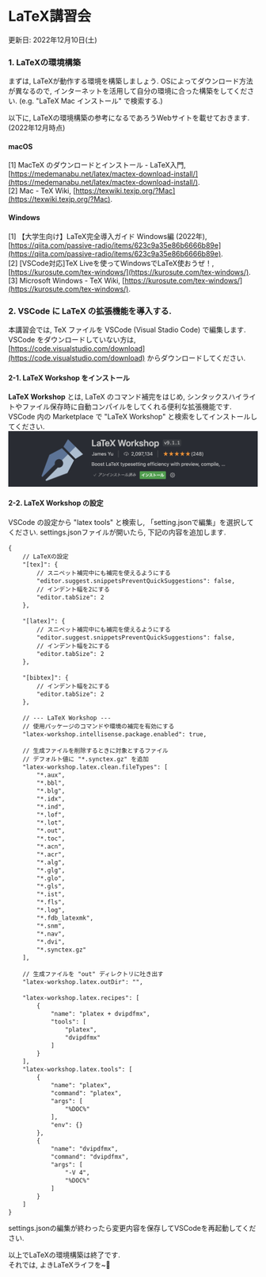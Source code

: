 # LaTeX講習会
更新日: 2022年12月10日(土)

### 1. LaTeXの環境構築
まずは, LaTeXが動作する環境を構築しましょう.
OSによってダウンロード方法が異なるので, インターネットを活用して自分の環境に合った構築をしてください.
(e.g. "LaTeX Mac インストール" で検索する.)

以下に, LaTeXの環境構築の参考になるであろうWebサイトを載せておきます. (2022年12月時点)

#### **macOS**
[1] MacTeX のダウンロードとインストール - LaTeX入門, [https://medemanabu.net/latex/mactex-download-install/](https://medemanabu.net/latex/mactex-download-install/).  
[2] Mac - TeX Wiki, [https://texwiki.texjp.org/?Mac](https://texwiki.texjp.org/?Mac).

#### **Windows**
[1] 【大学生向け】LaTeX完全導入ガイド Windows編 (2022年), [https://qiita.com/passive-radio/items/623c9a35e86b6666b89e](https://qiita.com/passive-radio/items/623c9a35e86b6666b89e).  
[2] [VSCode対応]TeX Liveを使ってWindowsでLaTeX使おうぜ！, [https://kurosute.com/tex-windows/](https://kurosute.com/tex-windows/).  
[3] Microsoft Windows - TeX Wiki, [https://kurosute.com/tex-windows/](https://kurosute.com/tex-windows/).



### 2. VSCode に LaTeX の拡張機能を導入する.
本講習会では, TeX ファイルを VSCode (Visual Stadio Code) で編集します.
VSCode をダウンロードしていない方は, [https://code.visualstudio.com/download](https://code.visualstudio.com/download) からダウンロードしてください.

#### **2-1. LaTeX Workshop をインストール**
**LaTeX Workshop** とは, LaTeX のコマンド補完をはじめ, シンタックスハイライトやファイル保存時に自動コンパイルをしてくれる便利な拡張機能です.  
VSCode 内の Marketplace で "LaTeX Workshop" と検索をしてインストールしてください.  
![LaTeX Workshop](image/latex_workshop.png)

#### **2-2. LaTeX Workshop の設定**
VSCode の設定から "latex tools" と検索し, 「setting.jsonで編集」を選択してください.
settings.jsonファイルが開いたら, 下記の内容を追加します.
```
{
    // LaTeXの設定
    "[tex]": {
        // スニペット補完中にも補完を使えるようにする
        "editor.suggest.snippetsPreventQuickSuggestions": false,
        // インデント幅を2にする
        "editor.tabSize": 2
    },

    "[latex]": {
        // スニペット補完中にも補完を使えるようにする
        "editor.suggest.snippetsPreventQuickSuggestions": false,
        // インデント幅を2にする
        "editor.tabSize": 2
    },

    "[bibtex]": {
        // インデント幅を2にする
        "editor.tabSize": 2
    },

    // --- LaTeX Workshop ---
    // 使用パッケージのコマンドや環境の補完を有効にする
    "latex-workshop.intellisense.package.enabled": true,

    // 生成ファイルを削除するときに対象とするファイル
    // デフォルト値に "*.synctex.gz" を追加
    "latex-workshop.latex.clean.fileTypes": [
        "*.aux",
        "*.bbl",
        "*.blg",
        "*.idx",
        "*.ind",
        "*.lof",
        "*.lot",
        "*.out",
        "*.toc",
        "*.acn",
        "*.acr",
        "*.alg",
        "*.glg",
        "*.glo",
        "*.gls",
        "*.ist",
        "*.fls",
        "*.log",
        "*.fdb_latexmk",
        "*.snm",
        "*.nav",
        "*.dvi",
        "*.synctex.gz"
    ],

    // 生成ファイルを "out" ディレクトリに吐き出す
    "latex-workshop.latex.outDir": "",

    "latex-workshop.latex.recipes": [
        {
            "name": "platex + dvipdfmx",
            "tools": [
                "platex",
                "dvipdfmx"
            ]
        }
    ],
    "latex-workshop.latex.tools": [
        {
            "name": "platex",
            "command": "platex",
            "args": [
                "%DOC%"
            ],
            "env": {}
        },
        {
            "name": "dvipdfmx",
            "command": "dvipdfmx",
            "args": [
                "-V 4",
                "%DOC%"
            ]
        }
    ]
}
```
settings.jsonの編集が終わったら変更内容を保存してVSCodeを再起動してください.

以上でLaTeXの環境構築は終了です.  
それでは, よきLaTeXライフを~👋
